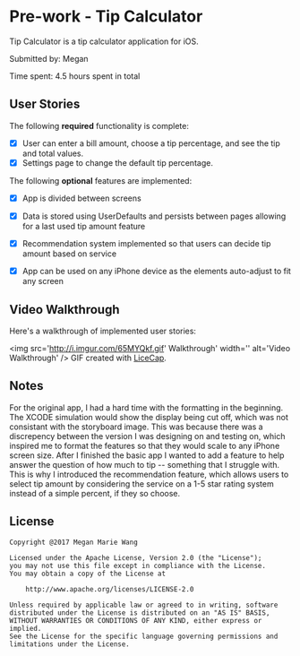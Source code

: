 # Pre-work - Tip Calculator

Tip Calculator is a tip calculator application for iOS.

Submitted by: Megan

Time spent: 4.5 hours spent in total

## User Stories

The following **required** functionality is complete:

* [x] User can enter a bill amount, choose a tip percentage, and see the tip and total values.
* [x] Settings page to change the default tip percentage.

The following **optional** features are implemented:
* [x] App is divided between screens 
* [x] Data is stored using UserDefaults and persists between pages allowing for a last used
      tip amount feature
* [x] Recommendation system implemented so that users can decide tip amount based on service
* [x] App can be used on any iPhone device as the elements auto-adjust to fit any screen


## Video Walkthrough 

Here's a walkthrough of implemented user stories:

<img src='http://i.imgur.com/65MYQkf.gif' Walkthrough' width='' alt='Video Walkthrough' />
GIF created with [LiceCap](http://www.cockos.com/licecap/).

## Notes

For the original app, I had a hard time with the formatting in the beginning. The XCODE simulation would
show the display being cut off, which was not consistant with the storyboard image. This was because
there was a discrepency between the version I was designing on and testing on, which inspired me to format
the features so that they would scale to any iPhone screen size. After I finished the basic app I wanted
to add a feature to help answer the question of how much to tip -- something that I struggle with. This
is why I introduced the recommendation feature, which allows users to select tip amount by considering
the service on a 1-5 star rating system instead of a simple percent, if they so choose. 

## License

    Copyright @2017 Megan Marie Wang

    Licensed under the Apache License, Version 2.0 (the "License");
    you may not use this file except in compliance with the License.
    You may obtain a copy of the License at

        http://www.apache.org/licenses/LICENSE-2.0

    Unless required by applicable law or agreed to in writing, software
    distributed under the License is distributed on an "AS IS" BASIS,
    WITHOUT WARRANTIES OR CONDITIONS OF ANY KIND, either express or implied.
    See the License for the specific language governing permissions and
    limitations under the License.
